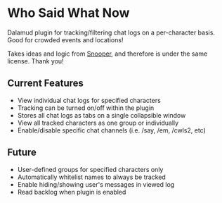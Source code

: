 # Who Said What Now

Dalamud plugin for tracking/filtering chat logs on a per-character basis. Good for crowded events and locations!

Takes ideas and logic from [Snooper](https://github.com/Maia-Everett/dalamud-snooper), and therefore is under the same license. Thank you!

## Current Features

* View individual chat logs for specified characters
* Tracking can be turned on/off within the plugin
* Stores all chat logs as tabs on a single collapsible window
* View all tracked characters as one group or individually
* Enable/disable specific chat channels (i.e. /say, /em, /cwls2, etc)

 ## Future
 
 * User-defined groups for specified characters only
 * Automatically whitelist names to always be tracked
 * Enable hiding/showing user's messages in viewed log
 * Read backlog when plugin is enabled
